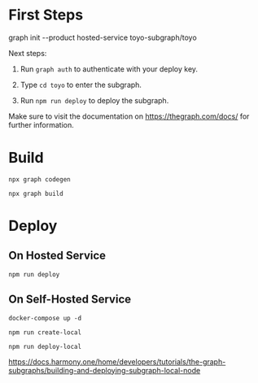 # First Steps

graph init --product hosted-service toyo-subgraph/toyo

Next steps:

  1. Run `graph auth` to authenticate with your deploy key.

  2. Type `cd toyo` to enter the subgraph.

  3. Run `npm run deploy` to deploy the subgraph.

Make sure to visit the documentation on https://thegraph.com/docs/ for further information.

# Build

`npx graph codegen`

`npx graph build`

# Deploy

## On Hosted Service

`npm run deploy`

## On Self-Hosted Service

`docker-compose up -d`

`npm run create-local`

`npm run deploy-local`

https://docs.harmony.one/home/developers/tutorials/the-graph-subgraphs/building-and-deploying-subgraph-local-node